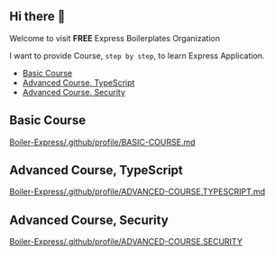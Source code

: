 ## Hi there 👋

Welcome to visit **FREE** Express Boilerplates Organization

I want to provide Course, `step by step`, to learn Express Application.

- [Basic Course](https://github.com/Boiler-Express/.github/main/profile/README.md#basic-course)
- [Advanced Course, TypeScript](https://github.com/Boiler-Express/.github/edit/main/profile/README.md#advanced-course-typescript)
- [Advanced Course, Security](https://github.com/Boiler-Express/.github/edit/main/profile/README.md#advanced-course-security)

## Basic Course

[Boiler-Express/.github/profile/BASIC-COURSE.md](https://github.com/Boiler-Express/.github/blob/main/profile/BASIC-COURSE.md)

## Advanced Course, TypeScript

[Boiler-Express/.github/profile/ADVANCED-COURSE.TYPESCRIPT.md](https://github.com/Boiler-Express/.github/blob/main/profile/ADVANCED-COURSE.TYPESCRIPT.md)

## Advanced Course, Security

[Boiler-Express/.github/profile/ADVANCED-COURSE.SECURITY](https://github.com/Boiler-Express/.github/blob/main/profile/ADVANCED-COURSE.SECURITY.md)
